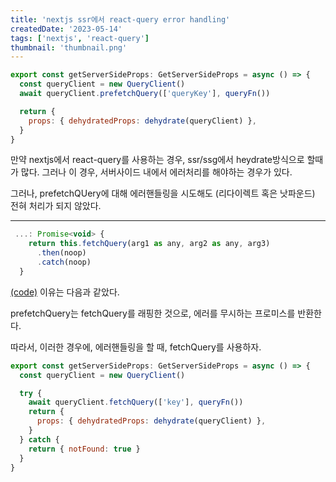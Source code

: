 ```yaml
---
title: 'nextjs ssr에서 react-query error handling'
createdDate: '2023-05-14'
tags: ['nextjs', 'react-query']
thumbnail: 'thumbnail.png'
---
```


```javascript
export const getServerSideProps: GetServerSideProps = async () => {
  const queryClient = new QueryClient()
  await queryClient.prefetchQuery(['queryKey'], queryFn())

  return {
    props: { dehydratedProps: dehydrate(queryClient) },
  }
}
```

만약 nextjs에서 react-query를 사용하는 경우, ssr/ssg에서 heydrate방식으로 할때가 많다.
그러나 이 경우, 서버사이드 내에서 에러처리를 해야하는 경우가 있다.

그러나, prefetchQUery에 대해 에러핸들링을 시도해도 (리다이렉트 혹은 낫파운드)
전혀 처리가 되지 않았다.

---

```javascript
 ...: Promise<void> {
    return this.fetchQuery(arg1 as any, arg2 as any, arg3)
      .then(noop)
      .catch(noop)
  }
```

[(code)](https://github.com/TanStack/query/blob/00d0c527bc67cb0db7be9682565c60ffafc1ad51/src/core/queryClient.ts#L410-L412)
이유는 다음과 같았다.

prefetchQuery는 fetchQuery를 래핑한 것으로, 에러를 무시하는 프로미스를 반환한다.

따라서, 이러한 경우에, 에러핸들링을 할 때, fetchQuery를 사용하자.

```javascript
export const getServerSideProps: GetServerSideProps = async () => {
  const queryClient = new QueryClient()

  try {
    await queryClient.fetchQuery(['key'], queryFn())
    return {
      props: { dehydratedProps: dehydrate(queryClient) },
    }
  } catch {
    return { notFound: true }
  }
}
```
